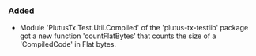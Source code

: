 ### Added

- Module 'PlutusTx.Test.Util.Compiled' of the 'plutus-tx-testlib' package got a new function 'countFlatBytes' that counts the size of a 'CompiledCode' in Flat bytes.
